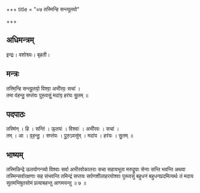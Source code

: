 +++
title = "०७ तस्मिन्हि सन्त्यूतयो"

+++
## अधिमन्त्रम्
इन्द्रः। वशोश्व्यः। बृहती।

## मन्त्रः
तस्मि॒न्हि सन्त्यू॒तयो॒ विश्वा॒ अभी॑रवः॒ सचा॑ ।  
तमा व॑हन्तु॒ सप्त॑यः पुरू॒वसुं॒ मदा॑य॒ हर॑यः सु॒तम् ॥

## पदपाठः
तस्मि॑न् । हि । सन्ति॑ । ऊ॒तयः॑ । विश्वाः॑ । अभी॑रवः । सचा॑ ।  
तम् । आ । व॒ह॒न्तु॒ । सप्त॑यः । पु॒रु॒ऽवसु॑म् । मदा॑य । हर॑यः । सु॒तम् ॥

## भाष्यम्
तस्मिन्निन्द्रे ऊतयोगन्त्र्यो विश्वाः सर्वा अभीरवोकातराः सचा सहायभूता मरुद्रूपाः सेनाः सन्ति भवन्ति अथवा तस्मिन्सर्वारक्षणाः सह संभवन्ति तमिन्द्रं सप्तयः सर्पणशीलाहरयोश्वाः पुरूवसुं बहुधनं बहुधनप्रदमित्यर्थः तं मदाय सुतमभिषुतसोमं प्रत्याबहन्तु आगमयन्तु ॥ ७ ॥